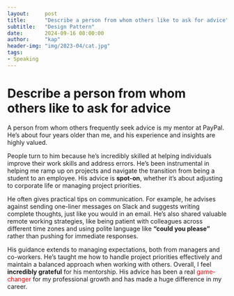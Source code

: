 ```yaml
---
layout:     post
title:      "Describe a person from whom others like to ask for advice"
subtitle:   "Design Pattern"
date:       2024-09-16 08:00:00
author:     "kap"
header-img: "img/2023-04/cat.jpg"
tags:
- Speaking
---
```

# Describe a person from whom others like to ask for advice
A person from whom others frequently seek advice is my mentor at PayPal. He’s about four years older than me, and his experience and insights are highly valued.

People turn to him because he’s incredibly skilled at helping individuals improve their work skills and address errors. He’s been instrumental in helping me ramp up on projects and navigate the transition from being a student to an employee. His advice is **spot-on**, whether it’s about adjusting to corporate life or managing project priorities.

He often gives practical tips on communication. For example, he advises against sending one-liner messages on Slack and suggests writing complete thoughts, just like you would in an email. He’s also shared valuable remote working strategies, like being patient with colleagues across different time zones and using polite language like **“could you please”** rather than pushing for immediate responses.

His guidance extends to managing expectations, both from managers and co-workers. He’s taught me how to handle project priorities effectively and maintain a balanced approach when working with others. Overall, I feel **incredibly grateful** for his mentorship. His advice has been a real <span style="color:red">game-changer</span> for my professional growth and has made a huge difference in my career.
